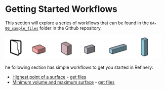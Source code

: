 # Getting Started Workflows

This section will explore a series of workflows that can be found in the [`04-00_sample_files`](https://github.com/DynamoDS/RefineryPrimer/tree/master/07-workflows/07-00_sample_files) folder in the Github repository.

![](../../.gitbook/assets/beginer%20%281%29.png)

he following section has simple workflows to get you started in Refinery:

* [Highest point of a surface](04-01-01_highest-point-of-a-surface.md) - [get files](https://github.com/martinstacey/RefineryPrimer/tree/02d9bb99dc69716759a793b91ff72b3deb25236a/04-sample-workflows/04-01_getting-started-workflows/04-00_sample_files/workflow1/README.md) 
* [Minimum volume and maximum surface](04-01-02_minimum-volume-and-maximum-surface.md) -  [get files](https://github.com/martinstacey/RefineryPrimer/tree/02d9bb99dc69716759a793b91ff72b3deb25236a/04-sample-workflows/04-01_getting-started-workflows/04-00_sample_files/workflow2/README.md) 

